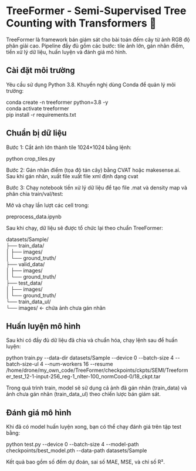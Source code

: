 # TreeFormer - Semi-Supervised Tree Counting with Transformers 🌳

TreeFormer là framework bán giám sát cho bài toán đếm cây từ ảnh RGB độ phân giải cao. Pipeline đầy đủ gồm các bước: tile ảnh lớn, gán nhãn điểm, tiền xử lý dữ liệu, huấn luyện và đánh giá mô hình.

## Cài đặt môi trường

Yêu cầu sử dụng Python 3.8. Khuyến nghị dùng Conda để quản lý môi trường:

conda create -n treeformer python=3.8 -y  
conda activate treeformer  
pip install -r requirements.txt

## Chuẩn bị dữ liệu

Bước 1: Cắt ảnh lớn thành tile 1024×1024 bằng lệnh:

python crop_tiles.py

Bước 2: Gán nhãn điểm (tọa độ tán cây) bằng CVAT hoặc makesense.ai. Sau khi gán nhãn, xuất file xuất file xml định dạng cvat

Bước 3: Chạy notebook tiền xử lý dữ liệu để tạo file .mat và density map và phân chia train/val/test:

Mở và chạy lần lượt các cell trong:

preprocess_data.ipynb

Sau khi chạy, dữ liệu sẽ được tổ chức lại theo chuẩn TreeFormer:

datasets/Sample/  
├── train_data/  
│   ├── images/  
│   └── ground_truth/  
├── valid_data/  
│   ├── images/  
│   └── ground_truth/  
├── test_data/  
│   ├── images/  
│   └── ground_truth/  
└── train_data_ul/  
    └── images/  ← chứa ảnh chưa gán nhãn

## Huấn luyện mô hình

Sau khi có đầy đủ dữ liệu đã chia và chuẩn hóa, chạy lệnh sau để huấn luyện:

python train.py --data-dir datasets/Sample --device 0 --batch-size 4 --batch-size-ul 4 --num-workers 16 --resume /home/drone/my_own_code/TreeFormer/checkpoints/ckpts/SEMI/Treeformer_test_12-1-input-256_reg-1_nIter-100_normCood-0/18_ckpt.tar

Trong quá trình train, model sẽ sử dụng cả ảnh đã gán nhãn (train_data) và ảnh chưa gán nhãn (train_data_ul) theo chiến lược bán giám sát.

## Đánh giá mô hình

Khi đã có model huấn luyện xong, bạn có thể chạy đánh giá trên tập test bằng:

python test.py --device 0 --batch-size 4 --model-path checkpoints/best_model.pth --data-path datasets/Sample

Kết quả bao gồm số đếm dự đoán, sai số MAE, MSE, và chỉ số R².

